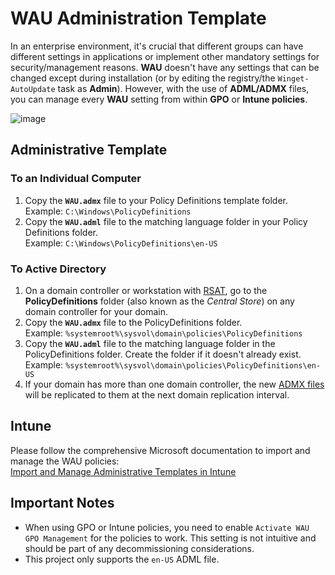 # WAU Administration Template

In an enterprise environment, it's crucial that different groups can have different settings in applications or implement other mandatory settings for security/management reasons. **WAU** doesn't have any settings that can be changed except during installation (or by editing the registry/the `Winget-AutoUpdate` task as **Admin**). However, with the use of **ADML/ADMX** files, you can manage every **WAU** setting from within **GPO** or **Intune policies**.

![image](https://user-images.githubusercontent.com/102996177/213920242-7ff8e2b4-d926-4407-b860-1e5922e29c3e.png)

## Administrative Template

### To an Individual Computer
1. Copy the **`WAU.admx`** file to your Policy Definitions template folder.  
   Example: `C:\Windows\PolicyDefinitions`
2. Copy the **`WAU.adml`** file to the matching language folder in your Policy Definitions folder.  
   Example: `C:\Windows\PolicyDefinitions\en-US`

### To Active Directory
1. On a domain controller or workstation with [RSAT](https://learn.microsoft.com/en-us/troubleshoot/windows-server/system-management-components/remote-server-administration-tools), go to the **PolicyDefinitions** folder (also known as the _Central Store_) on any domain controller for your domain.
2. Copy the **`WAU.admx`** file to the PolicyDefinitions folder.  
   Example: `%systemroot%\sysvol\domain\policies\PolicyDefinitions`
3. Copy the **`WAU.adml`** file to the matching language folder in the PolicyDefinitions folder. Create the folder if it doesn't already exist.  
   Example: `%systemroot%\sysvol\domain\policies\PolicyDefinitions\en-US`
4. If your domain has more than one domain controller, the new [ADMX files](https://learn.microsoft.com/en-us/troubleshoot/windows-client/group-policy/create-and-manage-central-store) will be replicated to them at the next domain replication interval.

## Intune

Please follow the comprehensive Microsoft documentation to import and manage the WAU policies:  
[Import and Manage Administrative Templates in Intune](https://learn.microsoft.com/en-us/mem/intune-service/configuration/administrative-templates-import-custom#add-the-admx-and-adml-files)

## Important Notes

- When using GPO or Intune policies, you need to enable `Activate WAU GPO Management` for the policies to work. This setting is not intuitive and should be part of any decommissioning considerations.
- This project only supports the `en-US` ADML file.
